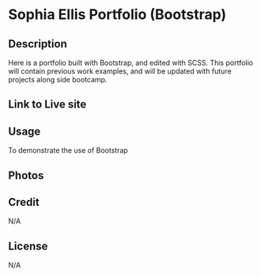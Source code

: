 # Sophia Ellis Portfolio (Bootstrap)

## Description 
Here is a portfolio built with Bootstrap, and edited with SCSS.
This portfolio will contain previous work examples, and will be updated with future projects along side bootcamp.

## Link to Live site


## Usage
To demonstrate the use of Bootstrap

## Photos



## Credit 
N/A

## License
N/A